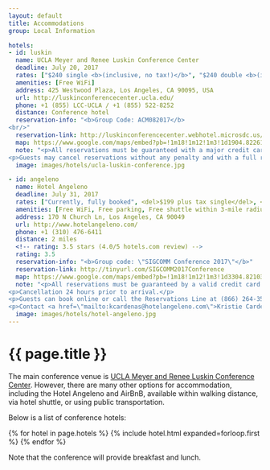 ```yaml
---
layout: default
title: Accommodations
group: Local Information

hotels:
- id: luskin
  name: UCLA Meyer and Renee Luskin Conference Center
  deadline: July 20, 2017
  rates: ["$240 single <b>(inclusive, no tax!)</b>", "$240 double <b>(inclusive, no tax!)</b>", 35$/day charge for each additional person beyond double occupancy]
  amenities: [Free WiFi]
  address: 425 Westwood Plaza, Los Angeles, CA 90095, USA
  url: http://luskinconferencecenter.ucla.edu/
  phone: +1 (855) LCC-UCLA / +1 (855) 522-8252
  distance: Conference hotel
  reservation-info: "<b>Group Code: ACM082017</b>
<br/>"
  reservation-link: http://luskinconferencecenter.webhotel.microsdc.us/bp/search_rooms.jsp?corporateId=%20&groupCode=ACM082017&promoCode=
  map: https://www.google.com/maps/embed?pb=!1m18!1m12!1m3!1d1904.822615352086!2d-118.44710017759802!3d34.06914894754994!2m3!1f0!2f0!3f0!3m2!1i1024!2i768!4f13.1!3m3!1m2!1s0x80c2bc8602a90341%3A0xd73874d4f138751a!2sUCLA+Meyer+and+Renee+Luskin+Conference+Center!5e0!3m2!1sen!2sus!4v1473056429590
  note: "<p>All reservations must be guaranteed with a major credit card and accompanied by a first night room deposit.</p>
<p>Guests may cancel reservations without any penalty and with a full refund if canceled by 4pm up to 72 hours prior to arrival date.  If canceled any time after 4pm, 72 hours prior to arrival and up to arrival date, a fee of one night’s room rate will be assessed.  No-shows will also be charged one night’s room rate.</p>"
  image: images/hotels/ucla-luskin-conference.jpg

- id: angeleno
  name: Hotel Angeleno
  deadline: July 31, 2017
  rates: ["Currently, fully booked", <del>$199 plus tax single</del>, <del>$199 plus tax double</del>]
  amenities: [Free WiFi, Free parking, Free shuttle within 3-mile radius]
  address: 170 N Church Ln, Los Angeles, CA 90049
  url: http://www.hotelangeleno.com/
  phone: +1 (310) 476-6411
  distance: 2 miles
  <!-- rating: 3.5 stars (4.0/5 hotels.com review) -->
  rating: 3.5
  reservation-info: "<b>Group code: \"SIGCOMM Conference 2017\"</b>"
  reservation-link: http://tinyurl.com/SIGCOMM2017Conference
  map: https://www.google.com/maps/embed?pb=!1m18!1m12!1m3!1d3304.821030037545!2d-118.4662930833109!3d34.074101821638116!2m3!1f0!2f0!3f0!3m2!1i1024!2i768!4f13.1!3m3!1m2!1s0x80c2bcc0b6c77eb7%3A0xfa7b1be3d9922e2e!2sHotel+Angeleno!5e0!3m2!1sen!2sus!4v1474581392575
  note: "<p>All reservations must be guaranteed by a valid credit card at the time of reservation.</p>
<p>Cancellation 24 hours prior to arrival.</p>
<p>Guests can book online or call the Reservations Line at (866) 264-3536 to book their reservations, please make sure to reference the “SIGCOMM Conference 2017” room block in order to receive the special discounted rate.</p>
<p>Contact <a href=\"mailto:kcardenas@hotelangeleno.com\">Kristie Cardenas</a> if you require additional assistance</p>"
  image: images/hotels/hotel-angeleno.jpg
---
```


# {{ page.title }}

The main conference venue is [UCLA Meyer and Renee Luskin Conference Center](http://luskinconferencecenter.ucla.edu/).
However, there are many other options for accommodation, including the Hotel Angeleno and AirBnB, available within walking distance, via hotel shuttle, or using public transportation.

Below is a list of conference hotels:

{% for hotel in page.hotels %}
{% include hotel.html expanded=forloop.first %}
{% endfor %}

Note that the conference will provide breakfast and lunch.
